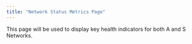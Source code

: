 ```yaml
---
title: "Network Status Metrics Page"
---
```


This page will be used to display key health indicators for both A and S Networks. 
